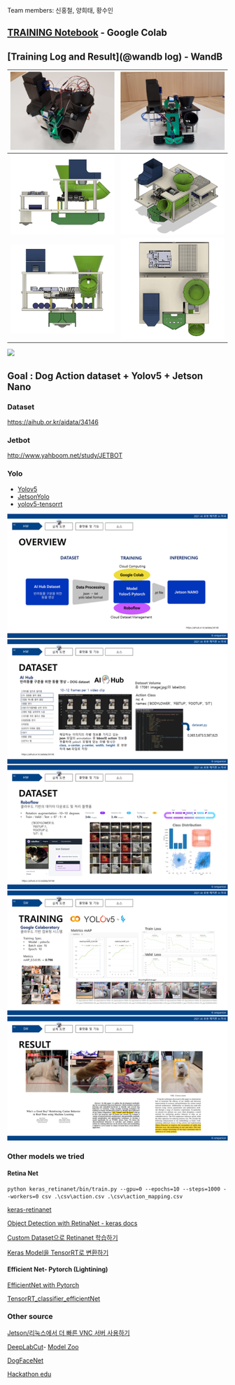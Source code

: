 Team members: 신홍철, 양희태, 황수인

## [TRAINING Notebook](https://colab.research.google.com/drive/1ylJkBkTyJKYme370JfXaRW_AW5xW82rz?usp=sharing) - Google Colab

## [Training Log and Result](@wandb log) - WandB

|<img src="assets/hdware1.jpg" width="300"/>|<img src="assets/hdware2.jpg" width="300"/>|
|-|-|
|<img src="assets/cad1.png" width="250"/>|<img src="assets/cad2.png" width="250"/>|
|<img src="assets/cad3.png" width="250"/>|<img src="assets/cad4.png" width="250"/>|

<img src="assets/throw.gif" width="600"/>

## Goal : Dog Action dataset + Yolov5 + Jetson Nano

### Dataset

https://aihub.or.kr/aidata/34146

### Jetbot

http://www.yahboom.net/study/JETBOT


### Yolo

- [Yolov5](https://github.com/ultralytics/yolov5)
- [JetsonYolo](https://github.com/amirhosseinh77/JetsonYolo/blob/main/JetsonYolo.py)
- [yolov5-tensorrt](https://github.com/SeanAvery/yolov5-tensorrt)

![](assets/slide1.PNG)
![](assets/slide2.PNG)
![](assets/slide3.PNG)
![](assets/slide4.PNG)
![](assets/slide5.PNG)


### Other models we tried

#### Retina Net

`python keras_retinanet/bin/train.py --gpu=0 --epochs=10 --steps=1000 --workers=0 csv .\csv\action.csv .\csv\action_mapping.csv`

[keras-retinanet
](https://github.com/fizyr/keras-retinanet)

[Object Detection with RetinaNet - keras docs](https://keras.io/examples/vision/retinanet/)

[Custom Dataset으로 Retinanet 학습하기](https://boysboy3.tistory.com/149)

[Keras Model을 TensorRT로 변환하기](https://hagler.tistory.com/188)

#### Efficient Net- Pytorch (Lightining)

[EfficientNet with Pytorch](https://ys-cs17.tistory.com/34)

[TensorRT_classifier_efficientNet](https://github.com/arvcode/TensorRT_classifier_efficientNet)

### Other source
[Jetson/리눅스에서 더 빠른 VNC 서버 사용하기](https://kamilake.com/306)

[DeepLabCut](https://github.com/DeepLabCut/DeepLabCut)- [Model Zoo](http://www.mackenziemathislab.org/dlc-modelzoo)

[DogFaceNet](https://github.com/GuillaumeMougeot/DogFaceNet)

[Hackathon edu](https://github.com/Jinhyeok1489/hakathon)
